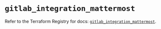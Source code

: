 # `gitlab_integration_mattermost`

Refer to the Terraform Registry for docs: [`gitlab_integration_mattermost`](https://registry.terraform.io/providers/gitlabhq/gitlab/17.4.0/docs/resources/integration_mattermost).
